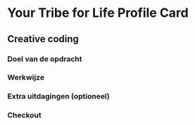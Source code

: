 # Your Tribe for Life Profile Card

## Creative coding
<!-- Leuke intro -->

### Doel van de opdracht
<!-- Wat hebben ze geleerd op het einde van deze workshop. -->

### Werkwijze
<!-- We schrijven in principe geen tutorials maar helpen ze op weg. -->

### Extra uitdagingen (optioneel)
<!-- Dit is voor de hardlopers die iets extra's willen. -->

### Checkout
<!-- Een drietal vragen die ze kunnen opnemen in hun learning journal, waar de squadleaders dan weer op terug komen op vrijdag. -->